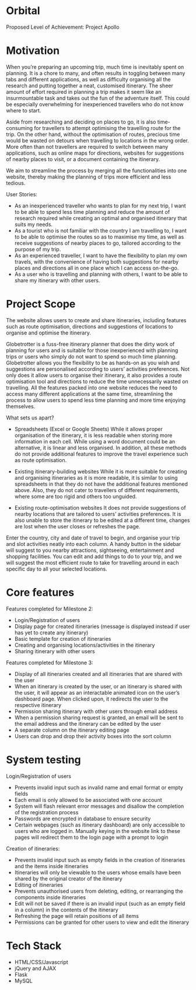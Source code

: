 # Orbital
Proposed Level of Achievement: Project Apollo

# Motivation

When you’re preparing an upcoming trip, much time is inevitably spent on planning. It is a chore to many, and often results in toggling between many tabs and different applications, as well as difficulty organising all the research and putting together a neat, customised itinerary. The sheer amount of effort required in planning a trip makes it seem like an insurmountable task and takes out the fun of the adventure itself. This could be especially overwhelming for inexperienced travellers who do not know where to start.

Aside from researching and deciding on places to go, it is also time-consuming for travellers to attempt optimising the travelling route for the trip. On the other hand, without the optimisation of routes, precious time would be wasted on detours when travelling to locations in the wrong order. More often than not travellers are required to switch between many applications, such as online maps for directions, websites for suggestions of nearby places to visit, or a document containing the itinerary. 

We aim to streamline the process by merging all the functionalities into one website, thereby making the planning of trips more efficient and less tedious.

User Stories:
- As an inexperienced traveller who wants to plan for my next trip, I want to be able to spend less time planning and reduce the amount of research required while creating an optimal and organised itinerary that suits my needs.
- As a tourist who is not familiar with the country I am travelling to, I want to be able to optimise the routes so as to maximise my time, as well as receive suggestions of nearby places to go, tailored according to the purpose of my trip.
- As an experienced traveller, I want to have the flexibility to plan my own travels, with the convenience of having both suggestions for nearby places and directions all in one place which I can access on-the-go.
- As a user who is travelling and planning with others, I want to be able to share my itinerary with other users.



# Project Scope

The website allows users to create and share itineraries, including features such as route optimisation, directions and suggestions of locations to organise and optimise the itinerary.

Globetrotter is a fuss-free itinerary planner that does the dirty work of planning for users and is suitable for those inexperienced with planning trips or users who simply do not want to spend so much time planning. Globetrotter allows you the flexibility to be as hands-on as you wish and suggestions are personalised according to users’ activities preferences. Not only does it allow users to organise their itinerary, it also provides a route optimisation tool and directions to reduce the time unnecessarily wasted on travelling. All the features packed into one website reduces the need to access many different applications at the same time, streamlining the process to allow users to spend less time planning and more time enjoying themselves.

What sets us apart? 
- Spreadsheets (Excel or Google Sheets)
While it allows proper organisation of the itinerary, it is less readable when storing more information in each cell. While using a word document could be an alternative, it is linear and less organised. In addition, all these methods do not provide additional features to improve the travel experience such as route optimisation.

- Existing itinerary-building websites
While it is more suitable for creating and organising itineraries as it is more readable, it is similar to using spreadsheets in that they do not have the additional features mentioned above. Also, they do not cater to travellers of different requirements, where some are too rigid and others too unguided.

- Existing route-optimisation websites
It does not provide suggestions of nearby locations that are tailored to users’ activities preferences. It is also unable to store the itinerary to be edited at a different time, changes are lost when the user closes or refreshes the page.



Enter the country, city and date of travel to begin, and organise your trip and slot activities neatly into each column. A handy button in the sidebar will suggest to you nearby attractions, sightseeing, entertainment and shopping facilities. You can edit and add things to do to your trip, and we will suggest the most efficient route to take for travelling around in each specific day to all your selected locations.


# Core features

Features completed for Milestone 2:
  - Login/Registration of users
  - Display page for created itineraries (message is displayed instead if user has yet to create any itinerary)
  - Basic template for creation of itineraries
  - Creating and organising locations/activities in the itinerary
  - Sharing itinerary with other users

Features completed for Milestone 3:
  - Display of all itineraries created and all itineraries that are shared with the user
  - When an itinerary is created by the user, or an itinerary is shared with the user, it will appear as an interactable animated icon on the user’s dashboard page. When clicked upon, it redirects the user to the respective itinerary
  - Permission sharing itinerary with other users through email address
  - When a permission sharing request is granted, an email will be sent to the email address and the itinerary can be edited by the user 
  - A separate column on the itinerary editing page
  - Users can drop and drop their activity boxes into the sort column
  

# System testing

Login/Registration of users
- Prevents invalid input such as invalid name and email format or empty fields
- Each email is only allowed to be associated with one account
- System will flash relevant error messages and disallow the completion of the registration process
- Passwords are encrypted in database to ensure security
- Certain webpages (such as itinerary dashboard) are only accessible to users who are logged in. Manually keying in the website link to these pages will redirect them to the login page with a prompt to login

Creation of itineraries:
- Prevents invalid input such as empty fields in the creation of itineraries and the items inside itineraries 
- Itineraries will only be viewable to the users whose emails have been shared by the original creator of the itinerary
- Editing of itineraries
- Prevents unauthorised users from deleting, editing, or rearranging the components inside itineraries
- Edit will not be saved if there is an invalid input (such as an empty field in a column) in the contents of the itinerary
- Refreshing the page will retain positions of all items
- Permissions can be granted for other users to view and edit the itinerary

# Tech Stack
- HTML/CSS/Javascript
- jQuery and AJAX
- Flask
- MySQL

